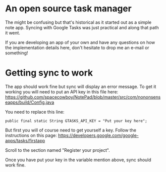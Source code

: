 # An open source task manager
The might be confusing but that's historical as it started out as a simple note app. Syncing with Google Tasks
was just practical and along that path it went.

If you are developing an app of your own and have any questions on how the implementation details here, don't hesitate to drop me an e-mail or something!

# Getting sync to work
The app should work fine but sync will display an error message. To get it working you will need to put an API key in this file here:
https://github.com/spacecowboy/NotePad/blob/master/src/com/nononsenseapps/build/Config.java

You need to replace this line:

    public final static String GTASKS_API_KEY = "Put your key here";


But first you will of course need to get yourself a key. Follow the instructions on this page:
https://developers.google.com/google-apps/tasks/firstapp

Scroll to the section named "Register your project".

Once you have put your key in the variable mention above, sync should work fine.